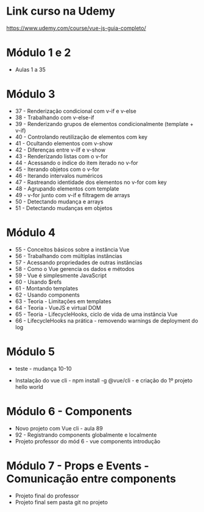 # Link curso na Udemy

https://www.udemy.com/course/vue-js-guia-completo/

# Módulo 1 e 2 

- Aulas 1 a 35

# Módulo 3

- 37 - Renderização condicional com v-if e v-else
- 38 - Trabalhando com v-else-if
- 39 - Renderizando grupos de elementos condicionalmente (template + v-if)
- 40 - Controlando reutilização de elementos com key
- 41 - Ocultando elementos com v-show
- 42 - Diferenças entre v-ilf e v-show
- 43 - Renderizando listas com o v-for
- 44 - Acessando o índice do item iterado no v-for
- 45 - Iterando objetos com o v-for
- 46 - Iterando intervalos numéricos
- 47 - Rastreando identidade dos elementos no v-for com key
- 48 - Agrupando elementos com template
- 49 - v-for junto com v-if e filtragem de arrays
- 50 - Detectando mudança e arrays
- 51 - Detectando mudanças em objetos

# Módulo 4

- 55 - Conceitos básicos sobre a instância Vue
- 56 - Trabalhando com múltiplas instâncias
- 57 - Acessando propriedades de outras instâncias
- 58 - Como o Vue gerencia os dados e métodos
- 59 - Vue é simplesmente JavaScript
- 60 - Usando $refs
- 61 - Montando templates
- 62 - Usando components
- 63 - Teoria - Limitações em templates
- 64 - Teoria - VueJS e virtual DOM
- 65 - Teoria - LifecycleHooks, ciclo de vida de uma instância Vue
- 66 - LifecycleHooks na prática - removendo warnings de deployment do log

# Módulo 5

- teste - mudança 10-10

- Instalação do vue cli - npm install -g @vue/cli - e criação do 1º projeto hello world

# Módulo 6 - Components

- Novo projeto com Vue cli - aula 89
- 92 - Registrando components globalmente e localmente
- Projeto professor do mód 6 - vue components introdução

# Módulo 7 - Props e Events - Comunicação entre components

- Projeto final do professor
- Projeto final sem pasta git no projeto